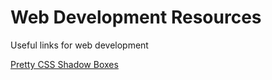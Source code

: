 # Web Development Resources
Useful links for web development


[Pretty CSS Shadow Boxes](https://getcssscan.com/css-box-shadow-examples)
